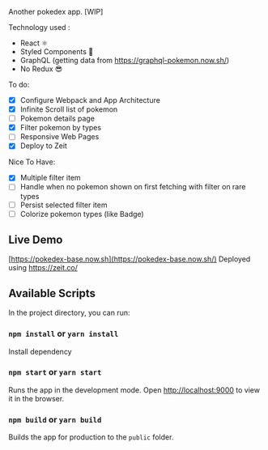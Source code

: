 Another pokedex app. [WIP]

Technology used : 
- React ⚛️
- Styled Components 💅
- GraphQL (getting data from https://graphql-pokemon.now.sh/)
- No Redux 😎

To do:
- [x] Configure Webpack and App Architecture
- [x] Infinite Scroll list of pokemon
- [ ] Pokemon details page
- [x] Filter pokemon by types
- [ ] Responsive Web Pages
- [x] Deploy to Zeit

Nice To Have:
- [x] Multiple filter item
- [ ] Handle when no pokemon shown on first fetching with filter on rare types
- [ ] Persist selected filter item
- [ ] Colorize pokemon types (like Badge)

## Live Demo

[https://pokedex-base.now.sh](https://pokedex-base.now.sh/)
Deployed using https://zeit.co/

## Available Scripts

In the project directory, you can run:

### `npm install` or `yarn install`

Install dependency

### `npm start` or `yarn start`

Runs the app in the development mode.
Open [http://localhost:9000](http://localhost:9000) to view it in the browser.

### `npm build` or `yarn build`

Builds the app for production to the `public` folder.
